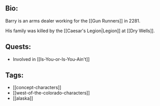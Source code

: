 ## Bio:

Barry is an arms dealer working for the [[Gun Runners]] in 2281.

His family was killed by the [[Caesar's Legion|Legion]] at [[Dry Wells]].

## Quests:

- Involved in [[Is-You-or-Is-You-Ain't]]

## Tags:

- [[concept-characters]]
- [[west-of-the-colorado-characters]]
- [[alaska]]